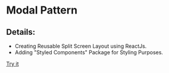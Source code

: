 <h1>Modal Pattern</h1>

<h2>Details:</h2>
<ul>
<li>Creating Reusable Split Screen Layout using ReactJs.</li>
<li>Adding "Styled Components" Package for Styling Purposes.</li>
</ul>

<a href="https://codesandbox.io/p/sandbox/modal-pattern-reactjs-mm7t4p?file=%2Fsrc%2FModal.js%3A32%2C62" target="_blank">Try it</a>
